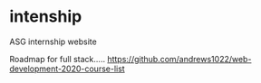 # intenship
ASG internship website


Roadmap for full stack.....
https://github.com/andrews1022/web-development-2020-course-list
